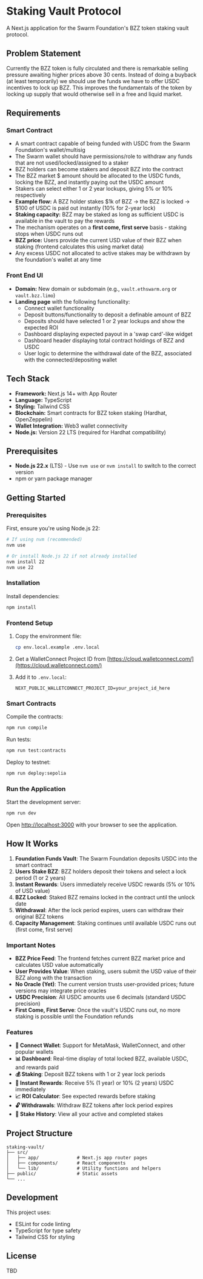 # Staking Vault Protocol

A Next.js application for the Swarm Foundation's BZZ token staking vault protocol.

## Problem Statement

Currently the BZZ token is fully circulated and there is remarkable selling pressure awaiting higher prices above 30 cents. Instead of doing a buyback (at least temporarily) we should use the funds we have to offer USDC incentives to lock up BZZ. This improves the fundamentals of the token by locking up supply that would otherwise sell in a free and liquid market.

## Requirements

### Smart Contract

- A smart contract capable of being funded with USDC from the Swarm Foundation's wallet/multisig
- The Swarm wallet should have permissions/role to withdraw any funds that are not used/locked/assigned to a staker
- BZZ holders can become stakers and deposit BZZ into the contract
- The BZZ market $ amount should be allocated to the USDC funds, locking the BZZ, and instantly paying out the USDC amount
- Stakers can select either 1 or 2 year lockups, giving 5% or 10% respectively
- **Example flow:** A BZZ holder stakes $1k of BZZ → the BZZ is locked → $100 of USDC is paid out instantly (10% for 2-year lock)
- **Staking capacity:** BZZ may be staked as long as sufficient USDC is available in the vault to pay the rewards
- The mechanism operates on a **first come, first serve** basis - staking stops when USDC runs out
- **BZZ price:** Users provide the current USD value of their BZZ when staking (frontend calculates this using market data)
- Any excess USDC not allocated to active stakes may be withdrawn by the foundation's wallet at any time

### Front End UI

- **Domain:** New domain or subdomain (e.g., `vault.ethswarm.org` or `vault.bzz.limo`)
- **Landing page** with the following functionality:
  - Connect wallet functionality
  - Deposit buttons/functionality to deposit a definable amount of BZZ
  - Deposits should have selected 1 or 2 year lockups and show the expected ROI
  - Dashboard displaying expected payout in a 'swap card'-like widget
  - Dashboard header displaying total contract holdings of BZZ and USDC
  - User logic to determine the withdrawal date of the BZZ, associated with the connected/depositing wallet

## Tech Stack

- **Framework:** Next.js 14+ with App Router
- **Language:** TypeScript
- **Styling:** Tailwind CSS
- **Blockchain:** Smart contracts for BZZ token staking (Hardhat, OpenZeppelin)
- **Wallet Integration:** Web3 wallet connectivity
- **Node.js:** Version 22 LTS (required for Hardhat compatibility)

## Prerequisites

- **Node.js 22.x** (LTS) - Use `nvm use` or `nvm install` to switch to the correct version
- npm or yarn package manager

## Getting Started

### Prerequisites

First, ensure you're using Node.js 22:

```bash
# If using nvm (recommended)
nvm use

# Or install Node.js 22 if not already installed
nvm install 22
nvm use 22
```

### Installation

Install dependencies:

```bash
npm install
```

### Frontend Setup

1. Copy the environment file:
   ```bash
   cp env.local.example .env.local
   ```

2. Get a WalletConnect Project ID from [https://cloud.walletconnect.com/](https://cloud.walletconnect.com/)

3. Add it to `.env.local`:
   ```
   NEXT_PUBLIC_WALLETCONNECT_PROJECT_ID=your_project_id_here
   ```

### Smart Contracts

Compile the contracts:

```bash
npm run compile
```

Run tests:

```bash
npm run test:contracts
```

Deploy to testnet:

```bash
npm run deploy:sepolia
```

### Run the Application

Start the development server:

```bash
npm run dev
```

Open [http://localhost:3000](http://localhost:3000) with your browser to see the application.

## How It Works

1. **Foundation Funds Vault**: The Swarm Foundation deposits USDC into the smart contract
2. **Users Stake BZZ**: BZZ holders deposit their tokens and select a lock period (1 or 2 years)
3. **Instant Rewards**: Users immediately receive USDC rewards (5% or 10% of USD value)
4. **BZZ Locked**: Staked BZZ remains locked in the contract until the unlock date
5. **Withdrawal**: After the lock period expires, users can withdraw their original BZZ tokens
6. **Capacity Management**: Staking continues until available USDC runs out (first come, first serve)

### Important Notes

- **BZZ Price Feed**: The frontend fetches current BZZ market price and calculates USD value automatically
- **User Provides Value**: When staking, users submit the USD value of their BZZ along with the transaction
- **No Oracle (Yet)**: The current version trusts user-provided prices; future versions may integrate price oracles
- **USDC Precision**: All USDC amounts use 6 decimals (standard USDC precision)
- **First Come, First Serve**: Once the vault's USDC runs out, no more staking is possible until the Foundation refunds

### Features

- **🔗 Connect Wallet**: Support for MetaMask, WalletConnect, and other popular wallets
- **📊 Dashboard**: Real-time display of total locked BZZ, available USDC, and rewards paid
- **💰 Staking**: Deposit BZZ tokens with 1 or 2 year lock periods
- **🎁 Instant Rewards**: Receive 5% (1 year) or 10% (2 years) USDC immediately
- **📈 ROI Calculator**: See expected rewards before staking
- **🔓 Withdrawals**: Withdraw BZZ tokens after lock period expires
- **📜 Stake History**: View all your active and completed stakes

## Project Structure

```
staking-vault/
├── src/
│   ├── app/              # Next.js app router pages
│   ├── components/       # React components
│   └── lib/              # Utility functions and helpers
├── public/               # Static assets
└── ...
```

## Development

This project uses:
- ESLint for code linting
- TypeScript for type safety
- Tailwind CSS for styling

## License

TBD
